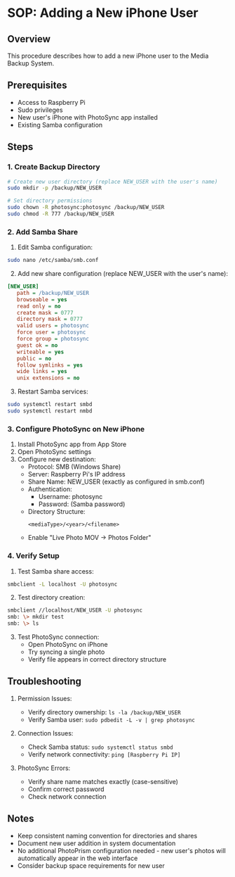 # SOP: Adding a New iPhone User

## Overview
This procedure describes how to add a new iPhone user to the Media Backup System.

## Prerequisites
- Access to Raspberry Pi
- Sudo privileges
- New user's iPhone with PhotoSync app installed
- Existing Samba configuration

## Steps

### 1. Create Backup Directory
```bash
# Create new user directory (replace NEW_USER with the user's name)
sudo mkdir -p /backup/NEW_USER

# Set directory permissions
sudo chown -R photosync:photosync /backup/NEW_USER
sudo chmod -R 777 /backup/NEW_USER
```

### 2. Add Samba Share
1. Edit Samba configuration:
```bash
sudo nano /etc/samba/smb.conf
```

2. Add new share configuration (replace NEW_USER with the user's name):
```ini
[NEW_USER]
   path = /backup/NEW_USER
   browseable = yes
   read only = no
   create mask = 0777
   directory mask = 0777
   valid users = photosync
   force user = photosync
   force group = photosync
   guest ok = no
   writeable = yes
   public = no
   follow symlinks = yes
   wide links = yes
   unix extensions = no
```

3. Restart Samba services:
```bash
sudo systemctl restart smbd
sudo systemctl restart nmbd
```

### 3. Configure PhotoSync on New iPhone
1. Install PhotoSync app from App Store
2. Open PhotoSync settings
3. Configure new destination:
   - Protocol: SMB (Windows Share)
   - Server: Raspberry Pi's IP address
   - Share Name: NEW_USER (exactly as configured in smb.conf)
   - Authentication:
     - Username: photosync
     - Password: (Samba password)
   - Directory Structure:
     ```
     <mediaType>/<year>/<filename>
     ```
   - Enable "Live Photo MOV -> Photos Folder"

### 4. Verify Setup
1. Test Samba share access:
```bash
smbclient -L localhost -U photosync
```

2. Test directory creation:
```bash
smbclient //localhost/NEW_USER -U photosync
smb: \> mkdir test
smb: \> ls
```

3. Test PhotoSync connection:
   - Open PhotoSync on iPhone
   - Try syncing a single photo
   - Verify file appears in correct directory structure

## Troubleshooting
1. Permission Issues:
   - Verify directory ownership: `ls -la /backup/NEW_USER`
   - Verify Samba user: `sudo pdbedit -L -v | grep photosync`

2. Connection Issues:
   - Check Samba status: `sudo systemctl status smbd`
   - Verify network connectivity: `ping [Raspberry Pi IP]`

3. PhotoSync Errors:
   - Verify share name matches exactly (case-sensitive)
   - Confirm correct password
   - Check network connection

## Notes
- Keep consistent naming convention for directories and shares
- Document new user addition in system documentation
- No additional PhotoPrism configuration needed - new user's photos will automatically appear in the web interface
- Consider backup space requirements for new user
